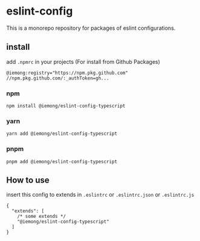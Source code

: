 # eslint-config
This is a monorepo repository for packages of eslint configurations.

## install

add `.npmrc` in your projects (For install from Github Packages)
```
@iemong:registry="https://npm.pkg.github.com"
//npm.pkg.github.com/:_authToken=gh...
```

### npm
``` 
npm install @iemong/eslint-config-typescript
```

### yarn
```
yarn add @iemong/eslint-config-typescript
```

### pnpm
```
pnpm add @iemong/eslint-config-typescript
```

## How to use

insert this config to extends in `.eslintrc` or `.eslintrc.json` or `.eslintrc.js`

```
{
  "extends": [
    /* some extends */
    "@iemong/eslint-config-typescript"
  ]
}

```
